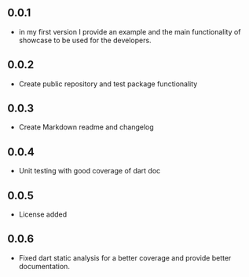 ## 0.0.1

* in my first version I provide an example and the main functionality of showcase to be used for the developers.

## 0.0.2

* Create public repository and test package functionality

## 0.0.3

* Create Markdown readme and changelog

## 0.0.4

* Unit testing with good coverage of dart doc

## 0.0.5

* License added

## 0.0.6

* Fixed dart static analysis for a better coverage and provide better documentation.